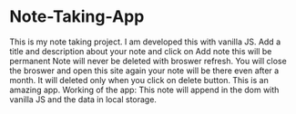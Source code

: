 # Note-Taking-App
This is my note taking project. I am developed this with vanilla JS. Add a title and description about your note and click on Add note this will be permanent Note will never be deleted with broswer refresh. You will close the broswer and open this site again your note will be there even after a month. It will deleted only when you click on delete button. This is an amazing app. 
Working of the app: This note will append in the dom with vanilla JS and the data in local storage.
